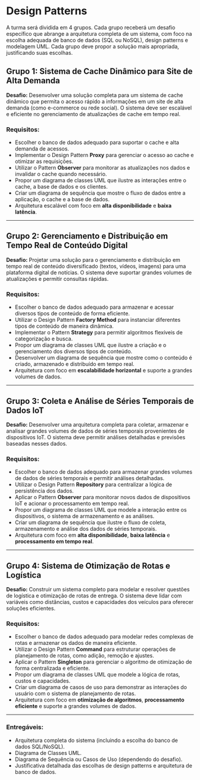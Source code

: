 # Design Patterns

A turma será dividida em 4 grupos. Cada grupo receberá um desafio específico que abrange a arquitetura completa de um sistema, com foco na escolha adequada de banco de dados (SQL ou NoSQL), design patterns e modelagem UML. Cada grupo deve propor a solução mais apropriada, justificando suas escolhas.

## Grupo 1: Sistema de Cache Dinâmico para Site de Alta Demanda

**Desafio:** Desenvolver uma solução completa para um sistema de cache dinâmico que permita o acesso rápido a informações em um site de alta demanda (como e-commerce ou rede social). O sistema deve ser escalável e eficiente no gerenciamento de atualizações de cache em tempo real.

### Requisitos:
- Escolher o banco de dados adequado para suportar o cache e alta demanda de acessos.
- Implementar o Design Pattern **Proxy** para gerenciar o acesso ao cache e otimizar as requisições.
- Utilizar o Pattern **Observer** para monitorar as atualizações nos dados e invalidar o cache quando necessário.
- Propor um diagrama de classes UML que ilustre as interações entre o cache, a base de dados e os clientes.
- Criar um diagrama de sequência que mostre o fluxo de dados entre a aplicação, o cache e a base de dados.
- Arquitetura escalável com foco em **alta disponibilidade** e **baixa latência**.

---

## Grupo 2: Gerenciamento e Distribuição em Tempo Real de Conteúdo Digital

**Desafio:** Projetar uma solução para o gerenciamento e distribuição em tempo real de conteúdo diversificado (textos, vídeos, imagens) para uma plataforma digital de notícias. O sistema deve suportar grandes volumes de atualizações e permitir consultas rápidas.

### Requisitos:
- Escolher o banco de dados adequado para armazenar e acessar diversos tipos de conteúdo de forma eficiente.
- Utilizar o Design Pattern **Factory Method** para instanciar diferentes tipos de conteúdo de maneira dinâmica.
- Implementar o Pattern **Strategy** para permitir algoritmos flexíveis de categorização e busca.
- Propor um diagrama de classes UML que ilustre a criação e o gerenciamento dos diversos tipos de conteúdo.
- Desenvolver um diagrama de sequência que mostre como o conteúdo é criado, armazenado e distribuído em tempo real.
- Arquitetura com foco em **escalabilidade horizontal** e suporte a grandes volumes de dados.

---

## Grupo 3: Coleta e Análise de Séries Temporais de Dados IoT

**Desafio:** Desenvolver uma arquitetura completa para coletar, armazenar e analisar grandes volumes de dados de séries temporais provenientes de dispositivos IoT. O sistema deve permitir análises detalhadas e previsões baseadas nesses dados.

### Requisitos:
- Escolher o banco de dados adequado para armazenar grandes volumes de dados de séries temporais e permitir análises detalhadas.
- Utilizar o Design Pattern **Repository** para centralizar a lógica de persistência dos dados.
- Aplicar o Pattern **Observer** para monitorar novos dados de dispositivos IoT e acionar o processamento em tempo real.
- Propor um diagrama de classes UML que modele a interação entre os dispositivos, o sistema de armazenamento e as análises.
- Criar um diagrama de sequência que ilustre o fluxo de coleta, armazenamento e análise dos dados de séries temporais.
- Arquitetura com foco em **alta disponibilidade**, **baixa latência** e **processamento em tempo real**.

---

## Grupo 4: Sistema de Otimização de Rotas e Logística

**Desafio:** Construir um sistema completo para modelar e resolver questões de logística e otimização de rotas de entrega. O sistema deve lidar com variáveis como distâncias, custos e capacidades dos veículos para oferecer soluções eficientes.

### Requisitos:
- Escolher o banco de dados adequado para modelar redes complexas de rotas e armazenar os dados de maneira eficiente.
- Utilizar o Design Pattern **Command** para estruturar operações de planejamento de rotas, como adição, remoção e ajustes.
- Aplicar o Pattern **Singleton** para gerenciar o algoritmo de otimização de forma centralizada e eficiente.
- Propor um diagrama de classes UML que modele a lógica de rotas, custos e capacidades.
- Criar um diagrama de casos de uso para demonstrar as interações do usuário com o sistema de planejamento de rotas.
- Arquitetura com foco em **otimização de algoritmos**, **processamento eficiente** e suporte a grandes volumes de dados.

---

### Entregáveis:
- Arquitetura completa do sistema (incluindo a escolha do banco de dados SQL/NoSQL).
- Diagrama de Classes UML.
- Diagrama de Sequência ou Casos de Uso (dependendo do desafio).
- Justificativa detalhada das escolhas de design patterns e arquitetura de banco de dados.
